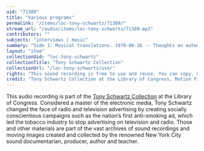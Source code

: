 ```yaml
---
uid: "71389"
title: "Various programs"
permalink: "/items/loc-tony-schwartz/71389/"
stream_url: "/audio/items/loc-tony-schwartz/71389.mp3"
contributors: ""
subjects: "interviews | music"
summary: "Side 1: Musical translations. 1970-06-16 -- Thoughts on automation. 1969-04-08 -- Michael & Pat. 1966-01-17. Side 2: Children & sickness. 1970-11-10 -- Proud parents. 1966-03-29 -- Intercommunication. 1967-09-05."
layout: "item"
collectionUid: "loc-tony-schwartz"
collectionTitle: "Tony Schwartz Collection"
collectionUrl: "/loc-tony-schwartz/use/"
rights: "This sound recording is free to use and reuse. You can copy, modify, distribute and perform the work, even for commercial purposes, all without asking permission. Attribution is recommended but not required."
credit: "Tony Schwartz Collection at the Library of Congress, Motion Picture, Broadcasting and Recorded Sound Division."
---
```


This audio recording is part of the [Tony Schwartz Collection](https://www.loc.gov/rr/record/schwartzcollection.html) at the Library of Congress. Considered a master of the electronic media, Tony Schwartz changed the face of radio and television advertising by creating socially conscientious campaigns such as the nation’s first anti-smoking ad, which led the tobacco industry to stop advertising on television and radio. Those and other materials are part of the vast archives of sound recordings and moving images created and collected by the renowned New York City sound documentarian, producer, author and teacher.